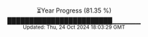 <p align="center">
⏳Year Progress (81.35 %)<br>
████████████████████████▁▁▁▁▁▁ <br>
<sub>Updated: Thu, 24 Oct 2024 18:03:29 GMT</sub>
</p>

